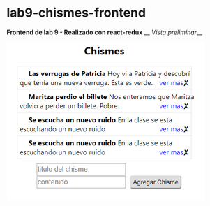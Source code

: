 # lab9-chismes-frontend
**Frontend de lab 9 - Realizado con react-redux** __
*Vista preliminar*__

![alt text](https://github.com/ivettemar16020/lab9-chismes-frontend/blob/master/chisme.PNG)
